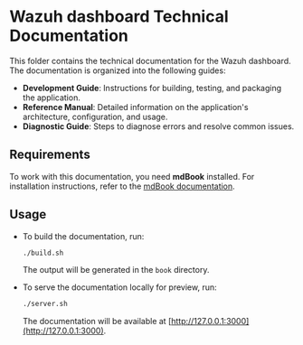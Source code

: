 # Wazuh dashboard Technical Documentation

This folder contains the technical documentation for the Wazuh dashboard. The documentation is organized into the following guides:

- **Development Guide**: Instructions for building, testing, and packaging the application.
- **Reference Manual**: Detailed information on the application's architecture, configuration, and usage.
- **Diagnostic Guide**: Steps to diagnose errors and resolve common issues.

## Requirements

To work with this documentation, you need **mdBook** installed. For installation instructions, refer to the [mdBook documentation](https://rust-lang.github.io/mdBook/).

## Usage

- To build the documentation, run:

  ```bash
  ./build.sh
  ```

  The output will be generated in the `book` directory.

- To serve the documentation locally for preview, run:
  ```bash
  ./server.sh
  ```
  The documentation will be available at [http://127.0.0.1:3000](http://127.0.0.1:3000).
